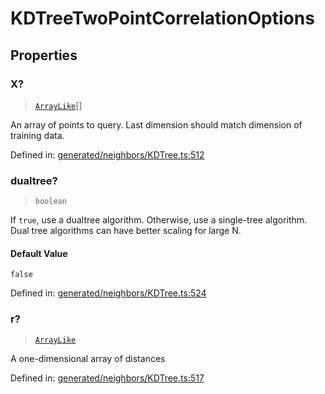 # KDTreeTwoPointCorrelationOptions

## Properties

### X?

> [`ArrayLike`](../types/ArrayLike.md)[]

An array of points to query. Last dimension should match dimension of training data.

Defined in:  [generated/neighbors/KDTree.ts:512](https://github.com/transitive-bullshit/scikit-learn-ts/blob/122b3c0/packages/sklearn/src/generated/neighbors/KDTree.ts#L512)

### dualtree?

> `boolean`

If `true`, use a dualtree algorithm. Otherwise, use a single-tree algorithm. Dual tree algorithms can have better scaling for large N.

#### Default Value

`false`

Defined in:  [generated/neighbors/KDTree.ts:524](https://github.com/transitive-bullshit/scikit-learn-ts/blob/122b3c0/packages/sklearn/src/generated/neighbors/KDTree.ts#L524)

### r?

> [`ArrayLike`](../types/ArrayLike.md)

A one-dimensional array of distances

Defined in:  [generated/neighbors/KDTree.ts:517](https://github.com/transitive-bullshit/scikit-learn-ts/blob/122b3c0/packages/sklearn/src/generated/neighbors/KDTree.ts#L517)
